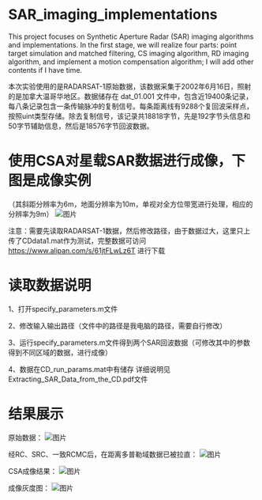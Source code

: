 # SAR_imaging_implementations
This project focuses on Synthetic Aperture Radar (SAR) imaging algorithms and implementations. In the first stage, we will realize four parts: point target simulation and matched filtering, CS imaging algorithm, RD imaging algorithm, and implement a motion compensation algorithm; I will add other contents if I have time.

本次实验使用的是RADARSAT-1原始数据，该数据采集于2002年6月16日，照射的是加拿大温哥华地区。数据储存在 dat_01.001 文件中，包含近19400条记录，每八条记录包含一条传输脉冲的复制信号。每条距离线有9288个复回波采样点，按照uint类型存储。除去复制信号，该记录共18818字节，先是192字节头信息和50字节辅助信息，然后是18576字节回波数据。

# 使用CSA对星载SAR数据进行成像，下图是成像实例

（其斜距分辨率为6m，地面分辨率为10m，单视对全方位带宽进行处理，相应的分辨率为9m）
![图片](https://github.com/SmallC1oud/SAR_imaging_implementations/assets/77475570/03ab34f4-135e-4195-967e-29f2caccf363)


注意：需要先读取RADARSAT-1数据，然后修改路径，由于数据过大，这里只上传了CDdata1.mat作为测试，完整数据可访问 https://www.alipan.com/s/61jtFLwLz6T 进行下载

# 读取数据说明
1、打开specify_parameters.m文件

2、修改输入输出路径（文件中的路径是我电脑的路径，需要自行修改）

3、运行specify_parameters.m文件得到两个SAR回波数据（可修改其中的参数得到不同区域的数据，进行成像）

4、数据在CD_run_params.mat中有储存
详细说明见Extracting_SAR_Data_from_the_CD.pdf文件

# 结果展示
原始数据：
![图片](https://github.com/SmallC1oud/SAR_imaging_implementations/assets/77475570/4888357c-3954-4f57-a347-1b02eb6938cf)

经RC、SRC、一致RCMC后，在距离多普勒域数据已被拉直：
![图片](https://github.com/SmallC1oud/SAR_imaging_implementations/assets/77475570/5387c0df-defe-4cdb-ad56-65714cb71b8d)

CSA成像结果：
![图片](https://github.com/SmallC1oud/SAR_imaging_implementations/assets/77475570/d45d832e-5c03-4a03-be4c-f386614c080e)

成像灰度图：
![图片](https://github.com/SmallC1oud/SAR_imaging_implementations/assets/77475570/67046f60-11c1-42ce-8c3d-44556f2d31fd)
